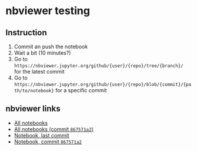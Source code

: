 # nbviewer testing

## Instruction
1. Commit an push the notebook
2. Wait a bit (10 minutes?) 
3. Go to `https://nbviewer.jupyter.org/github/{user}/{repo}/tree/{branch}/` for the latest commit
4. Go to `https://nbviewer.jupyter.org/github/{user}/{repo}/blob/{commit}/{path/to/notebook}` for a specific commit

## nbviewer links
- [All notebooks](https://nbviewer.org/github/danieleongari/nbviewer_test/tree/main/)
- [All notebooks (commit `867571a2`)](https://nbviewer.org/github/danieleongari/nbviewer_test/tree/867571a2140143aed461a1b8533f088eeec0233e/)
- [Notebook, last commit](https://nbviewer.org/github/danieleongari/nbviewer_test/tree/main/01_plotly_basic.ipynb)
- [Notebook, commit `867571a2`](https://nbviewer.org/github/danieleongari/nbviewer_test/blob/867571a2140143aed461a1b8533f088eeec0233e/01_plotly_basic.ipynb)